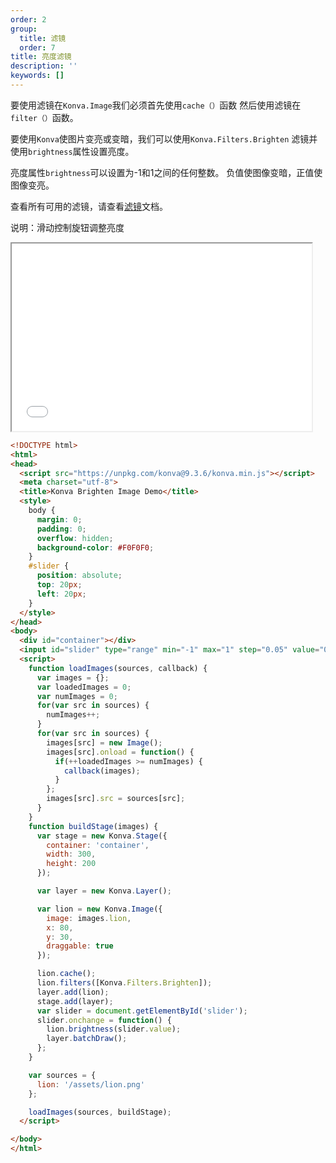 ```yaml
---
order: 2
group:
  title: 滤镜
  order: 7
title: 亮度滤镜
description: ''
keywords: []
---
```


要使用滤镜在`Konva.Image`我们必须首先使用`cache（）`函数
然后使用滤镜在`filter（）`函数。  

要使用`Konva`使图片变亮或变暗，我们可以使用`Konva.Filters.Brighten`
滤镜并使用`brightness`属性设置亮度。   

亮度属性`brightness`可以设置为-1和1之间的任何整数。
负值使图像变暗，正值使图像变亮。 

查看所有可用的滤镜，请查看<a href="https://konvajs.github.io/api/Konva.Filters.html" target="__blank">滤镜</a>文档。 


说明：滑动控制旋钮调整亮度  

<iframe src="/downloads/code/filters/Brighten.html" style="width: 50vw;height:300px;"></iframe>

```html
<!DOCTYPE html>
<html>
<head>
  <script src="https://unpkg.com/konva@9.3.6/konva.min.js"></script>
  <meta charset="utf-8">
  <title>Konva Brighten Image Demo</title>
  <style>
    body {
      margin: 0;
      padding: 0;
      overflow: hidden;
      background-color: #F0F0F0;
    }
    #slider {
      position: absolute;
      top: 20px;
      left: 20px; 
    }
  </style>
</head>
<body>
  <div id="container"></div>
  <input id="slider" type="range" min="-1" max="1" step="0.05" value="0">
  <script>
    function loadImages(sources, callback) {
      var images = {};
      var loadedImages = 0;
      var numImages = 0;
      for(var src in sources) {
        numImages++;
      }
      for(var src in sources) {
        images[src] = new Image();
        images[src].onload = function() {
          if(++loadedImages >= numImages) {
            callback(images);
          }
        };
        images[src].src = sources[src];
      }
    }
    function buildStage(images) {
      var stage = new Konva.Stage({
        container: 'container',
        width: 300,
        height: 200
      });

      var layer = new Konva.Layer();

      var lion = new Konva.Image({
        image: images.lion,
        x: 80,
        y: 30,
        draggable: true
      });

      lion.cache();
      lion.filters([Konva.Filters.Brighten]);
      layer.add(lion);
      stage.add(layer);
      var slider = document.getElementById('slider'); 
      slider.onchange = function() {
        lion.brightness(slider.value);
        layer.batchDraw();    
      };
    }

    var sources = {
      lion: '/assets/lion.png'
    };

    loadImages(sources, buildStage);
  </script>

</body>
</html>
```